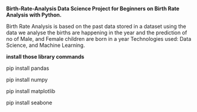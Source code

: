 **Birth-Rate-Analysis
Data Science Project for Beginners on Birth Rate Analysis with Python.**

Birth Rate Analysis is based on the past data stored in a dataset using
the data we analyse the births are happening in the year and the
prediction of no of Male, and Female children are born in a year
Technologies used: Data Science, and Machine Learning.


**install those library commands**

pip install pandas

pip install numpy

pip install matplotlib

pip install seabone 
